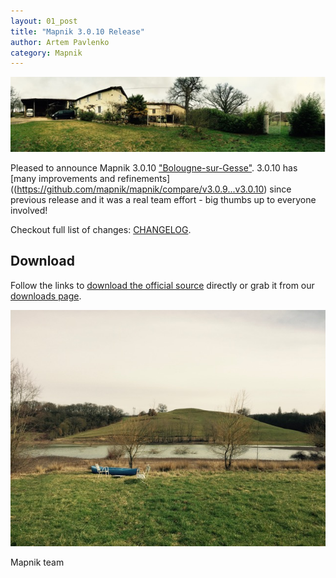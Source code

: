```yaml
---
layout: 01_post
title: "Mapnik 3.0.10 Release"
author: Artem Pavlenko
category: Mapnik
---
```


![image](/images/maison.jpg)

Pleased to announce Mapnik 3.0.10 ["Bolougne-sur-Gesse"](https://en.wikipedia.org/wiki/Boulogne-sur-Gesse).
3.0.10 has [many improvements and refinements]((https://github.com/mapnik/mapnik/compare/v3.0.9...v3.0.10) since previous release and it was a real team effort - big thumbs up to everyone involved!

Checkout full list of changes: [CHANGELOG](https://github.com/mapnik/mapnik/blob/master/CHANGELOG.md#3010).

## Download

Follow the links to [download the official source](https://mapnik.s3.amazonaws.com/dist/v3.0.10/mapnik-v3.0.10.tar.bz2) directly or grab it from our [downloads page](/pages/downloads.html).

![image](/images/boulogne-sur-gesse.jpg)

Mapnik team

